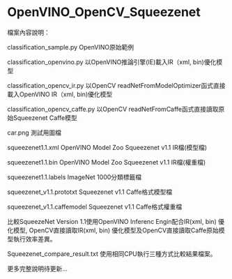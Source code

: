 # OpenVINO_OpenCV_Squeezenet

檔案內容說明：

classification_sample.py OpenVINO原始範例

classification_openvino.py 以OpenVINO推論引擎(IE)載入IR（xml, bin)優化模型

classification_opencv_ir.py 以OpenCV readNetFromModelOptimizer函式直接載入OpenVINO IR（xml, bin)優化模型

classification_opencv_caffe.py 以OpenCV readNetFromCaffe函式直接讀取原始Squeezenet Caffe模型

car.png 測試用圖檔

squeezenet1.1.xml OpenVINO Model Zoo Squeezenet v1.1 IR檔(模型檔)

squeezenet1.1.bin OpenVINO Model Zoo Squeezenet v1.1 IR檔(權重檔)

squeezenet1.1.labels ImageNet 1000分類標籤檔

squeezenet_v1.1.prototxt Squeezenet v1.1 Caffe格式模型檔

squeezenet_v1.1.caffemodel Squeezenet v1.1 Caffe格式權重檔

比較SqueezeNet Version 1.1使用OpenVINO Inferenc Engin配合IR(xml, bin) 優化模型, OpenCV直接讀取IR(xml, bin) 優化模型及OpenCV直接讀取Caffe原始模型執行效率差異。

Squeezenet_compare_result.txt 使用相同CPU執行三種方式比較結果檔案。

更多完整說明待更新…
